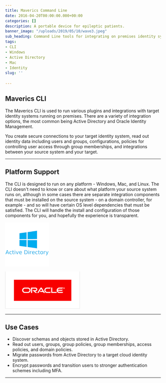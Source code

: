 ```yaml
---
title: Maverics Command Line
date: 2016-04-20T00:00:00.000+00:00
categories: []
description: A portable device for epileptic patients.
banner_image: "/uploads/2019/05/10/wave3.jpeg"
sub_heading: Command Line tools for integrating on premises identity systems
tags:
- CLI
- Windows
- Active Directory
- Mac
- Identity
slug: ''

---
```

## Maverics CLI

The Maverics CLI is used to run various plugins and integrations with target identity systems running on premises. There are a variety of integration options, the most common being Active Directory and Oracle Identity Management.

You create secure connections to your target identity system, read out identity data including users and groups, configurations, policies for controlling user access through group memberships, and integrations between your source system and your target.

***

## Platform Support

The CLI is designed to run on any platform - Windows, Mac, and Linux. The CLI doesn't need to know or care about what platform your source system runs on, although in some cases there are separate integration components that must be installed on the source system - on a domain controller, for example - and so will have certain OS level dependencies that must be satisfied. The CLI will handle the install and configuration of those components for you, and hopefully the experience is transparent.

![](/uploads/2019/05/10/AD_logo.png)

![](/uploads/2019/05/10/oracle.png)

***

## Use Cases

* Discover schemas and objects stored in Active Directory.
* Read out users, groups, group policies, group memberships, access policies, and domain policies.
* Migrate passwords from Active Directory to a target cloud identity system.
* Encrypt passwords and transition users to stronger authentication schemes including MFA.

***